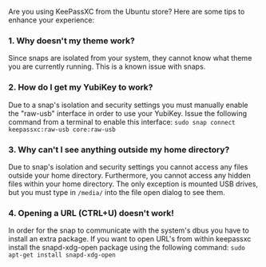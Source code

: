 Are you using KeePassXC from the Ubuntu store? Here are some tips to enhance your experience:

### 1. Why doesn't my theme work?

Since snaps are isolated from your system, they cannot know what theme you are currently running. This is a known issue with snaps.

### 2. How do I get my YubiKey to work?

Due to a snap's isolation and security settings you must manually enable the "raw-usb" interface in order to use your YubiKey. Issue the following command from a terminal to enable this interface: ```sudo snap connect keepassxc:raw-usb core:raw-usb```

### 3. Why can't I see anything outside my home directory?

Due to snap's isolation and security settings you cannot access any files outside your home directory. Furthermore, you cannot access any hidden files within your home directory. The only exception is mounted USB drives, but you must type in ```/media/``` into the file open dialog to see them.

### 4. Opening a URL (CTRL+U) doesn't work!

In order for the snap to communicate with the system's dbus you have to install an extra package. If you want to open URL's from within keepassxc install the snapd-xdg-open package using the following command:
```sudo apt-get install snapd-xdg-open```